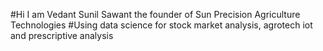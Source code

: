 #Hi I am Vedant Sunil Sawant the founder of Sun Precision Agriculture Technologies
#Using data science for stock market analysis, agrotech iot and prescriptive analysis
